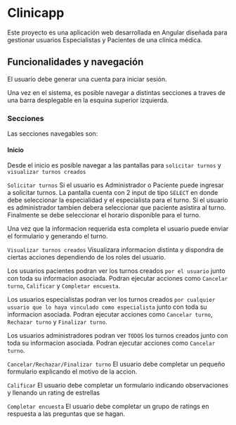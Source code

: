 # Clinicapp

Este proyecto es una aplicación web desarrollada en Angular diseñada para gestionar usuarios Especialistas y Pacientes de una clínica médica.

## Funcionalidades y navegación

El usuario debe generar una cuenta para iniciar sesión.

Una vez en el sistema, es posible navegar a distintas secciones a traves de una barra desplegable en la esquina superior izquierda.

### Secciones

Las secciones navegables son:

#### Inicio

Desde el inicio es posible navegar a las pantallas para `solicitar turnos` y `visualizar turnos creados`

`Solicitar turnos`
Si el usuario es Administrador o Paciente puede ingresar a solicitar turnos.
La pantalla cuenta con 2 input de tipo `SELECT` en donde debe seleccionar la especialidad y el especialista para el turno.
Si el usuario es administrador tambien debera seleccionar que paciente asistira al turno.
Finalmente se debe seleccionar el horario disponible para el turno.

Una vez que la informacion requerida esta completa el usuario puede enviar el formulario y generando el turno.

`Visualizar turnos creados`
Visualizara informacion distinta y dispondra de ciertas acciones dependiendo de los roles del usuario.

Los usuarios pacientes podran ver los turnos creados `por el usuario` junto con toda su informacion asociada.
Podran ejecutar acciones como `Cancelar turno`, `Calificar` y `Completar encuesta`.

Los usuarios especialistas podran ver los turnos creados `por cualquier usuario que lo haya vinculado como especialista` junto con toda su informacion asociada.
Podran ejecutar acciones como `Cancelar turno`, `Rechazar turno` y `Finalizar turno`.

Los usuarios administradores podran ver `TODOS` los turnos creados junto con toda su informacion asociada.
Podran ejecutar acciones como `Cancelar turno`.

`Cancelar/Rechazar/Finalizar turno`
El usuario debe completar un pequeño formulario explicando el motivo de la accion.

`Calificar`
El usuario debe completar un formulario indicando observaciones y llenando un rating de estrellas

`Completar encuesta`
El usuario debe completar un grupo de ratings en respuesta a las preguntas que se hagan.
